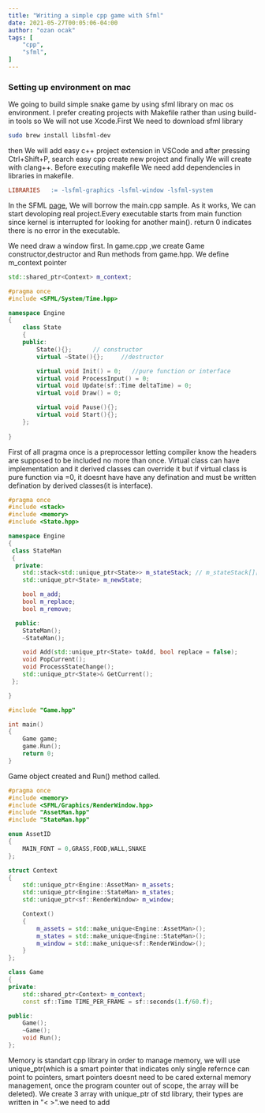 ```yaml
---
title: "Writing a simple cpp game with Sfml"
date: 2021-05-27T00:05:06-04:00
author: "ozan ocak"
tags: [
    "cpp",
    "sfml",
]
---
```

<h3>Setting up environment on mac</h3>

We going to build simple snake game by using sfml library on mac os environment. I prefer creating projects with Makefile rather than using build-in tools so We will not use Xcode.First We need to download  sfml library
```bash
sudo brew install libsfml-dev
```
then We will add easy c++ project extension in VSCode and after pressing Ctrl+Shift+P, search easy cpp create new project and finally We will create with clang++. Before executing makefile We need add dependencies in libraries in makefile.
```Makefile
LIBRARIES	:= -lsfml-graphics -lsfml-window -lsfml-system
```
In the SFML [page](https://www.sfml-dev.org/tutorials/2.5/start-linux.php ), We will borrow the main.cpp sample. As it works, We can start devoloping real project.Every executable starts from main function since kernel is interrupted for looking for another main(). return 0 indicates there is no error in the executable.

We need draw a window first. In game.cpp ,we create Game constructor,destructor and Run methods from game.hpp. We define m_context pointer
```cpp
std::shared_ptr<Context> m_context;
```



```cpp (StateMan.hpp)
#pragma once   
#include <SFML/System/Time.hpp>

namespace Engine
{
    class State
    {
    public:
        State(){};      // constructor
        virtual ~State(){};     //destructor

        virtual void Init() = 0;   //pure function or interface
        virtual void ProcessInput() = 0;
        virtual void Update(sf::Time deltaTime) = 0;
        virtual void Draw() = 0;

        virtual void Pause(){};
        virtual void Start(){};
    };
    
} 
```
First of all pragma once is a preprocessor letting compiler know the headers are supposed to be included no more than once. Virtual class can have implementation and it derived classes can override it but if virtual class is pure function via =0, it doesnt have have any defination and must be written defination by derived classes(it is interface). 

```cpp
#pragma once
#include <stack>
#include <memory>
#include <State.hpp>

namespace Engine
{
 class StateMan
 {
  private:
    std::stack<std::unique_ptr<State>> m_stateStack; // m_stateStack[][]
    std::unique_ptr<State> m_newState;

    bool m_add;
    bool m_replace;
    bool m_remove;

  public:
    StateMan();
    ~StateMan();

    void Add(std::unique_ptr<State> toAdd, bool replace = false);
    void PopCurrent();
    void ProcessStateChange();
    std::unique_ptr<State>& GetCurrent();
 };

} 
```


```cpp
#include "Game.hpp"

int main()
{
    Game game;
    game.Run();
    return 0;
}
```

Game object created and Run() method called. 

```cpp
#pragma once
#include <memory>
#include <SFML/Graphics/RenderWindow.hpp>
#include "AssetMan.hpp"
#include "StateMan.hpp"

enum AssetID
{
    MAIN_FONT = 0,GRASS,FOOD,WALL,SNAKE
};

struct Context
{
    std::unique_ptr<Engine::AssetMan> m_assets;
    std::unique_ptr<Engine::StateMan> m_states;
    std::unique_ptr<sf::RenderWindow> m_window;

    Context()
    {
        m_assets = std::make_unique<Engine::AssetMan>();
        m_states = std::make_unique<Engine::StateMan>();
        m_window = std::make_unique<sf::RenderWindow>();
    }
};

class Game
{
private:
    std::shared_ptr<Context> m_context;
    const sf::Time TIME_PER_FRAME = sf::seconds(1.f/60.f);

public:
    Game();
    ~Game();
    void Run();
};
```

 Memory is standart cpp library in order to manage memory, we will use unique_ptr(which is a smart pointer that indicates only single refernce can point to pointers, smart pointers doesnt need to be cared external memory management, once the program counter out of scope, the array will be deleted).
We create 3 array with unique_ptr of std library, their types are written in "< >".we need to add




